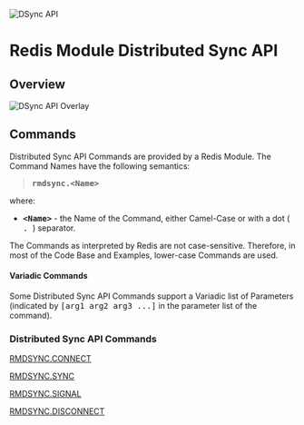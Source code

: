 ![DSync API](images/dsync_logo_api.png)


# Redis Module Distributed Sync API

## Overview

![DSync API Overlay](images/dsync_overlay_api.png)


## Commands

Distributed Sync API Commands are provided by a Redis Module. The Command
Names have the following semantics:

> <strong><samp>rmdsync.\<Name\></samp></strong>

where:

* <strong><samp>\<Name\></samp></strong> - the Name of the Command, either
Camel-Case or with a dot (<samp> . </samp>) separator.

The Commands as interpreted by Redis are not case-sensitive. Therefore, in
most of the Code Base and Examples, lower-case Commands are used.


#### Variadic Commands

Some Distributed Sync API Commands support a Variadic list of Parameters
(indicated by <samp>[arg1 arg2 arg3 ...]</samp> in the parameter list of
the command).


### Distributed Sync API Commands

[RMDSYNC.CONNECT](api/connect.md)

[RMDSYNC.SYNC](api/sync.md)

[RMDSYNC.SIGNAL](api/signal.md)

[RMDSYNC.DISCONNECT](api/disconnect.md)
